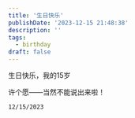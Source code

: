 ```yaml
---
title: '生日快乐'
publishDate: '2023-12-15 21:48:38'
description: ''
tags:
  - birthday
draft: false
---
```


生日快乐，我的15岁

许个愿——当然不能说出来啦！

`12/15/2023`
